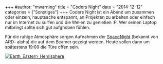 +++
#author: "mwarning"
title = "Coders Night"
date = "2014-12-12"
categories = ["Sonstiges"]
+++
Coders Night ist ein Abend um zusammen oder einzeln, hauptsache entspannt, an
Projekten zu arbeiten oder einfach nur im Internet zu surfen und die Wellen zu
genießen :P. Wer seinen Laptop mitbringt sollte sich gut aufghoben fühlen.

Für die ruhige Atmosphäre sorgen Aufnahmen der
[SpaceNight](https://www.youtube.com/watch?v=CpznCSeqMxw) (bekannt von ARD-
alpha) die auf dem Beamer gezeigt werden. Heute sollen dann um spätestens
19:00 die Türe offen sein.

[![Earth_Eastern_Hemisphere](/uploads/2014/12/Earth_Eastern_Hemisphere-300x300.jpg)](/uploads/2014/12/Earth_Eastern_Hemisphere.jpg)

